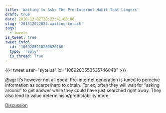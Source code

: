 ```yaml
---
title: 'Waiting to Ask: The Pre-Internet Habit That Lingers'
draft: true
date: 2018-12-02T20:22:41+00:00
slug: '201812022022-waiting-to-ask'
tags:
  - tweets
is_tweet: true
tweet_info:
  id: '1069205210269020160'
  type: 'reply'
  is_thread: True
---
```




{{< tweet user="sytelus" id="1069203553535746048" >}}

[@vgr](https://x.com/vgr) It’s however not all good. Pre-internet generation is tuned to perceive information as scarce/hard to obtain. For ex, often they will wait for “asking around” to get answer while they could have just searched right away. They also tend to value determinism/predictability more.

[Discussion](https://x.com/sytelus/status/1069205210269020160)
